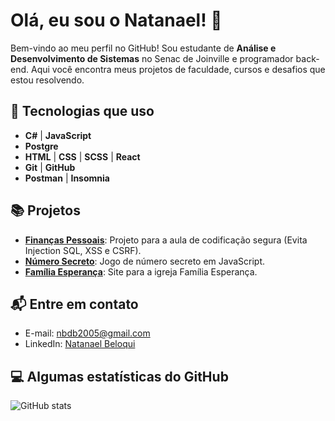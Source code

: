 # Olá, eu sou o Natanael! 👋

Bem-vindo ao meu perfil no GitHub! Sou estudante de **Análise e Desenvolvimento de Sistemas** no Senac de Joinville e programador back-end. Aqui você encontra meus projetos de faculdade, cursos e desafios que estou resolvendo.

## 🔧 Tecnologias que uso
- **C#** | **JavaScript**
- **Postgre**
- **HTML** | **CSS** | **SCSS** | **React**
- **Git** | **GitHub**
- **Postman** | **Insomnia**

## 📚 Projetos
- [**Finanças Pessoais**](https://github.com/NatanaelBeloqui/financas_pessoais): Projeto para a aula de codificação segura (Evita Injection SQL, XSS e CSRF).
- [**Número Secreto**](https://github.com/NatanaelBeloqui/numero-secreto): Jogo de número secreto em JavaScript.
- [**Família Esperança**](https://github.com/NatanaelBeloqui/Projeto-Familia-Esperanca): Site para a igreja Família Esperança.

## 📬 Entre em contato
- E-mail: nbdb2005@gmail.com
- LinkedIn: [Natanael Beloqui](https://www.linkedin.com/in/natanaelbeloqui/)

## 💻 Algumas estatísticas do GitHub
![GitHub stats](https://github-readme-stats.vercel.app/api?username=NatanaelBeloqui&show_icons=true&theme=radical)
